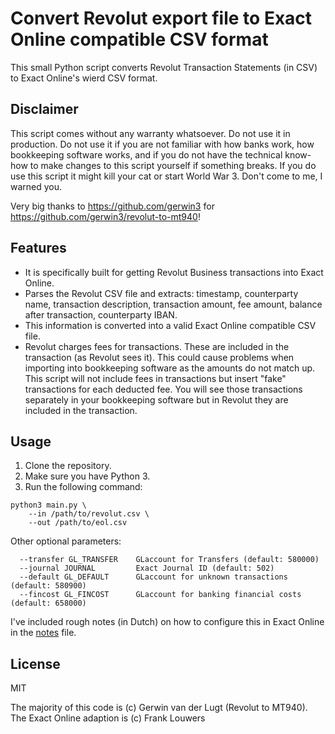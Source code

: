 # Convert Revolut export file to Exact Online compatible CSV format

This small Python script converts Revolut Transaction Statements (in CSV) to Exact Online's wierd CSV format.

## Disclaimer
This script comes without any warranty whatsoever. Do not use it in production.
Do not use it if you are not familiar with how banks work, how bookkeeping
software works, and if you do not have the technical know-how to make changes
to this script yourself if something breaks. If you do use this script it might
kill your cat or start World War 3. Don't come to me, I warned you.

Very big thanks to https://github.com/gerwin3 for https://github.com/gerwin3/revolut-to-mt940!

## Features

* It is specifically built for getting Revolut Business transactions into Exact Online.
* Parses the Revolut CSV file and extracts: timestamp, counterparty name, transaction description, transaction amount, fee amount, balance after transaction, counterparty IBAN.
* This information is converted into a valid Exact Online compatible CSV file.
* Revolut charges fees for transactions. These are included in the transaction (as Revolut sees it). This could cause problems when importing into bookkeeping software as the amounts do not match up. This script will not include fees in transactions but insert "fake" transactions for each deducted fee. You will see those transactions separately in your bookkeeping software but in Revolut they are included in the transaction.

## Usage

1. Clone the repository.
2. Make sure you have Python 3.
3. Run the following command:

```
python3 main.py \
	--in /path/to/revolut.csv \
	--out /path/to/eol.csv
```

Other optional parameters:

```
  --transfer GL_TRANSFER    GLaccount for Transfers (default: 580000)
  --journal JOURNAL         Exact Journal ID (default: 502)
  --default GL_DEFAULT      GLaccount for unknown transactions (default: 580900)
  --fincost GL_FINCOST      GLaccount for banking financial costs (default: 658000)
```

I've included rough notes (in Dutch) on how to configure this in Exact Online in the [notes](notes.md) file.

## License

MIT

The majority of this code is (c) Gerwin van der Lugt (Revolut to MT940). The Exact Online adaption is (c) Frank Louwers
